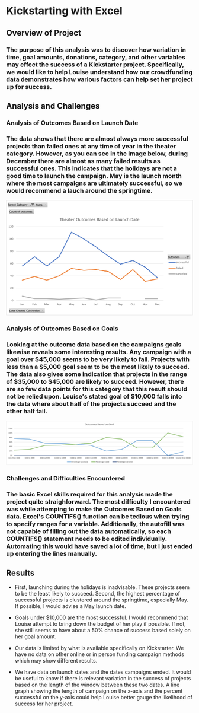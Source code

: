 # Kickstarting with Excel

## Overview of Project

### The purpose of this analysis was to discover how variation in time, goal amounts, donations, category, and other variables may effect the success of a Kickstarter project. Specifically, we would like to help Louise understand how our crowdfunding data demonstrates how various factors can help set her project up for success.

## Analysis and Challenges

### **Analysis of Outcomes Based on Launch Date**

### The data shows that there are almost always more successful projects than failed ones at any time of year in the theater category. However, as you can see in the image below, during December there are almost as many failed results as successful ones. This indicates that the holidays are not a good time to launch the campaign. May is the launch month where the most campaigns are ultimately successful, so we would recommend a lauch around the springtime.

![Theater Outcomes Based on Launch Date](Resources/Theater_Outcomes_vs_Launch.png)

### **Analysis of Outcomes Based on Goals**

### Looking at the outcome data based on the campaigns goals likewise reveals some interesting results. Any campaign with a goal over $45,000 seems to be very likely to fail. Projects with less than a $5,000 goal seem to be the most likely to succeed. The data also gives some indication that projects in the range of $35,000 to $45,000 are likely to succeed. However, there are so few data points for this category that this result should not be relied upon. Louise's stated goal of $10,000 falls into the data where about half of the projects succeed and the other half fail.

![Theater Outcomes Based on Goals](Resources/Outcomes_vs_Goals.png)

### **Challenges and Difficulties Encountered**

### The basic Excel skills required for this analysis made the project quite straighforward. The most difficulty I encountered was while attemping to make the Outcomes Based on Goals data. Excel's COUNTIFS() function can be tedious when trying to specify ranges for a variable. Additionally, the autofill was not capable of filling out the data automatically, so each COUNTIFS() statement needs to be edited individually. Automating this would have saved a lot of time, but I just ended up entering the lines manually.

## Results

- First, launching during the holidays is inadvisable. These projects seem to be the least likely to succeed. Second, the highest percentage of successful projects is clustered around the springtime, especially May. If possible, I would advise a May launch date.

- Goals under $10,000 are the most successful. I would recommend that Louise attempt to bring down the budget of her play if possible. If not, she still seems to have about a 50% chance of success based solely on her goal amount.

- Our data is limited by what is available specifically on Kickstarter. We have no data on other online or in person funding campaign methods which may show different results.

- We have data on launch dates and the dates campaigns ended. It would be useful to know if there is relevant variation in the success of projects based on the length of the window between these two dates. A line graph showing the length of campaign on the x-axis and the percent successful on the y-axis could help Louise better gauge the likelihood of success for her project.
